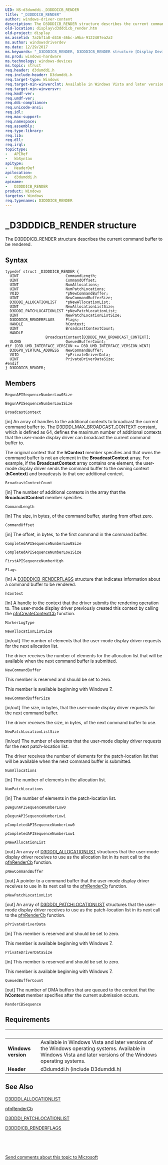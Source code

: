 ```yaml
---
UID: NS:d3dumddi._D3DDDICB_RENDER
title: "_D3DDDICB_RENDER"
author: windows-driver-content
description: The D3DDDICB_RENDER structure describes the current command buffer to be rendered.
old-location: display\d3dddicb_render.htm
old-project: display
ms.assetid: 7a2bf1a8-d416-46bc-a9ba-9122407ea2a2
ms.author: windowsdriverdev
ms.date: 12/29/2017
ms.keywords: "_D3DDDICB_RENDER, D3DDDICB_RENDER structure [Display Devices], D3D_param_Structs_62df043b-dbd7-4faf-a911-683ab12ba79b.xml, d3dumddi/D3DDDICB_RENDER, display.d3dddicb_render, D3DDDICB_RENDER"
ms.prod: windows-hardware
ms.technology: windows-devices
ms.topic: struct
req.header: d3dumddi.h
req.include-header: D3dumddi.h
req.target-type: Windows
req.target-min-winverclnt: Available in Windows Vista and later versions of the Windows operating systems.
req.target-min-winversvr: 
req.kmdf-ver: 
req.umdf-ver: 
req.ddi-compliance: 
req.unicode-ansi: 
req.idl: 
req.max-support: 
req.namespace: 
req.assembly: 
req.type-library: 
req.lib: 
req.dll: 
req.irql: 
topictype:
-	APIRef
-	kbSyntax
apitype:
-	HeaderDef
apilocation:
-	d3dumddi.h
apiname:
-	D3DDDICB_RENDER
product: Windows
targetos: Windows
req.typenames: D3DDDICB_RENDER
---
```


# _D3DDDICB_RENDER structure
The D3DDDICB_RENDER structure describes the current command buffer to be rendered.

## Syntax
````
typedef struct _D3DDDICB_RENDER {
  UINT                     CommandLength;
  UINT                     CommandOffset;
  UINT                     NumAllocations;
  UINT                     NumPatchLocations;
  VOID                     *pNewCommandBuffer;
  UINT                     NewCommandBufferSize;
  D3DDDI_ALLOCATIONLIST    *pNewAllocationList;
  UINT                     NewAllocationListSize;
  D3DDDI_PATCHLOCATIONLIST *pNewPatchLocationList;
  UINT                     NewPatchLocationListSize;
  D3DDDICB_RENDERFLAGS     Flags;
  HANDLE                   hContext;
  UINT                     BroadcastContextCount;
  HANDLE                   BroadcastContext[D3DDDI_MAX_BROADCAST_CONTEXT];
  ULONG                    QueuedBufferCount;
#if (D3D_UMD_INTERFACE_VERSION >= D3D_UMD_INTERFACE_VERSION_WIN7)
  D3DGPU_VIRTUAL_ADDRESS   NewCommandBuffer;
  VOID                     *pPrivateDriverData;
  UINT                     PrivateDriverDataSize;
#endif 
} D3DDDICB_RENDER;
````

## Members


`BegunAPISequenceNumberLow0Size`



`BegunAPISequenceNumberLow1Size`



`BroadcastContext`

[in] An array of handles to the additional contexts to broadcast the current command buffer to. The D3DDDI_MAX_BROADCAST_CONTEXT constant, which is defined as 64, defines the maximum number of additional contexts that the user-mode display driver can broadcast the current command buffer to.

The original context that the <b>hContext</b> member specifies and that owns the command buffer is not an element in the <b>BroadcastContext</b> array. For example, if the <b>BroadcastContext</b> array contains one element, the user-mode display driver sends the command buffer to the owning context (<b>hContext</b>) and broadcasts to that one additional context.

`BroadcastContextCount`

[in] The number of additional contexts in the array that the <b>BroadcastContext</b> member specifies.

`CommandLength`

[in] The size, in bytes, of the command buffer, starting from offset zero.

`CommandOffset`

[in] The offset, in bytes, to the first command in the command buffer.

`CompletedAPISequenceNumberLow0Size`



`CompletedAPISequenceNumberLow1Size`



`FirstAPISequenceNumberHigh`



`Flags`

[in] A <a href="..\d3dumddi\ns-d3dumddi-_d3dddicb_renderflags.md">D3DDDICB_RENDERFLAGS</a> structure that indicates information about a command buffer to be rendered.

`hContext`

[in] A handle to the context that the driver submits the rendering operation to. The user-mode display driver previously created this context by calling the <a href="https://msdn.microsoft.com/f3f5d6bc-3bc6-4214-830a-cffff01069cc">pfnCreateContextCb</a> function.

`MarkerLogType`



`NewAllocationListSize`

[in/out] The number of elements that the user-mode display driver requests for the next allocation list. 

The driver receives the number of elements for the allocation list that will be available when the next command buffer is submitted.

`NewCommandBuffer`

This member is reserved and should be set to zero.

This member is available beginning with Windows 7.

`NewCommandBufferSize`

[in/out] The size, in bytes, that the user-mode display driver requests for the next command buffer.

The driver receives the size, in bytes, of the next command buffer to use.

`NewPatchLocationListSize`

[in/out] The number of elements that the user-mode display driver requests for the next patch-location list.

The driver receives the number of elements for the patch-location list that will be available when the next command buffer is submitted.

`NumAllocations`

[in] The number of elements in the allocation list.

`NumPatchLocations`

[in] The number of elements in the patch-location list.

`pBegunAPISequenceNumberLow0`



`pBegunAPISequenceNumberLow1`



`pCompletedAPISequenceNumberLow0`



`pCompletedAPISequenceNumberLow1`



`pNewAllocationList`

[out] An array of <a href="..\d3dukmdt\ns-d3dukmdt-_d3dddi_allocationlist.md">D3DDDI_ALLOCATIONLIST</a> structures that the user-mode display driver receives to use as the allocation list in its next call to the <a href="..\d3dumddi\nc-d3dumddi-pfnd3dddi_rendercb.md">pfnRenderCb</a> function.

`pNewCommandBuffer`

[out] A pointer to a command buffer that the user-mode display driver receives to use in its next call to the <a href="..\d3dumddi\nc-d3dumddi-pfnd3dddi_rendercb.md">pfnRenderCb</a> function.

`pNewPatchLocationList`

[out] An array of <a href="..\d3dukmdt\ns-d3dukmdt-_d3dddi_patchlocationlist.md">D3DDDI_PATCHLOCATIONLIST</a> structures that the user-mode display driver receives to use as the patch-location list in its next call to the <a href="..\d3dumddi\nc-d3dumddi-pfnd3dddi_rendercb.md">pfnRenderCb</a> function.

`pPrivateDriverData`

[in] This member is reserved and should be set to zero.

This member is available beginning with Windows 7.

`PrivateDriverDataSize`

[in] This member is reserved and should be set to zero.

This member is available beginning with Windows 7.

`QueuedBufferCount`

[out] The number of DMA buffers that are queued to the context that the <b>hContext</b> member specifies after the current submission occurs.

`RenderCBSequence`




## Requirements
| &nbsp; | &nbsp; |
| ---- |:---- |
| **Windows version** | Available in Windows Vista and later versions of the Windows operating systems. Available in Windows Vista and later versions of the Windows operating systems. |
| **Header** | d3dumddi.h (include D3dumddi.h) |

## See Also

<a href="..\d3dukmdt\ns-d3dukmdt-_d3dddi_allocationlist.md">D3DDDI_ALLOCATIONLIST</a>



<a href="..\d3dumddi\nc-d3dumddi-pfnd3dddi_rendercb.md">pfnRenderCb</a>



<a href="..\d3dukmdt\ns-d3dukmdt-_d3dddi_patchlocationlist.md">D3DDDI_PATCHLOCATIONLIST</a>



<a href="..\d3dumddi\ns-d3dumddi-_d3dddicb_renderflags.md">D3DDDICB_RENDERFLAGS</a>



 

 

<a href="mailto:wsddocfb@microsoft.com?subject=Documentation%20feedback [display\display]:%20D3DDDICB_RENDER structure%20 RELEASE:%20(12/29/2017)&amp;body=%0A%0APRIVACY STATEMENT%0A%0AWe use your feedback to improve the documentation. We don't use your email address for any other purpose, and we'll remove your email address from our system after the issue that you're reporting is fixed. While we're working to fix this issue, we might send you an email message to ask for more info. Later, we might also send you an email message to let you know that we've addressed your feedback.%0A%0AFor more info about Microsoft's privacy policy, see http://privacy.microsoft.com/en-us/default.aspx." title="Send comments about this topic to Microsoft">Send comments about this topic to Microsoft</a>